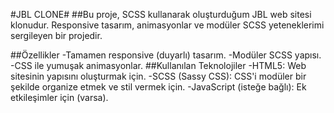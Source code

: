 #JBL CLONE#
##Bu proje, SCSS kullanarak oluşturduğum JBL web sitesi klonudur. Responsive tasarım, animasyonlar ve modüler SCSS yeteneklerimi sergileyen bir projedir.

##Özellikler
-Tamamen responsive (duyarlı) tasarım.
-Modüler SCSS yapısı.
-CSS ile yumuşak animasyonlar.
##Kullanılan Teknolojiler
-HTML5: Web sitesinin yapısını oluşturmak için.
-SCSS (Sassy CSS): CSS'i modüler bir şekilde organize etmek ve stil vermek için.
-JavaScript (isteğe bağlı): Ek etkileşimler için (varsa).
